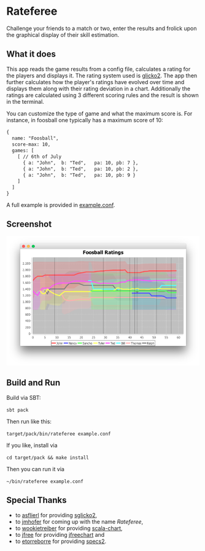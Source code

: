 # Rateferee

Challenge your friends to a match or two, enter the results and frolick upon the graphical display of their skill estimation.

## What it does

This app reads the game results from a config file, calculates a rating for the players and displays it.
The rating system used is [glicko2](https://en.wikipedia.org/wiki/Glicko_rating_system).
The app then further calculates how the player's ratings have evolved over time and displays them along with their rating deviation in a chart.
Additionally the ratings are calculated using 3 different scoring rules and the result is shown in the terminal.

You can customize the type of game and what the maximum score is.
For instance, in foosball one typically has a maximum score of 10:

```hocon
{
  name: "Foosball",
  score-max: 10,
  games: [
    [ // 6th of July
      { a: "John",  b: "Ted",   pa: 10, pb: 7 },
      { a: "John",  b: "Ted",   pa: 10, pb: 2 },
      { a: "John",  b: "Ted",   pa: 10, pb: 9 }
    ]
  ]
}
```

A full example is provided in [example.conf](example.conf).

## Screenshot

![App](https://github.com/phdoerfler/rateferee/blob/gh-pages/app.png)

## Build and Run

Build via SBT:

`sbt pack`

Then run like this:

`target/pack/bin/rateferee example.conf`

If you like, install via

`cd target/pack && make install`

Then you can run it via

`~/bin/rateferee example.conf`

## Special Thanks

- to [asflierl](https://github.com/asflierl) for providing [sglicko2](https://github.com/asflierl/sglicko2),
- to [jmhofer](https://github.com/jmhofer) for coming up with the name *Rateferee*,
- to [wookietreiber](https://github.com/wookietreiber) for providing [scala-chart](https://github.com/wookietreiber/scala-chart),
- to [jfree](https://github.com/jfree) for providing [jfreechart](https://github.com/jfree/jfreechart) and
- to [etorreborre](https://github.com/etorreborre) for providing [specs2](https://github.com/etorreborre/specs2).
